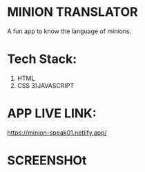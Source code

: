 # MINION TRANSLATOR
A fun app to know the language of minions.

# Tech Stack:
1) HTML
2) CSS
3)JAVASCRIPT

# APP LIVE LINK:
https://minion-speak01.netlify.app/

# SCREENSHOt
